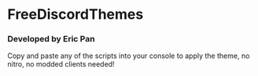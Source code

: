 # FreeDiscordThemes
### Developed by Eric Pan


Copy and paste any of the scripts into your console to apply the theme, no nitro, no modded clients needed!
